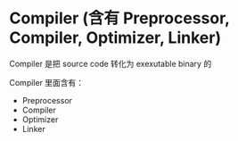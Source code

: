 # Compiler (含有 Preprocessor, Compiler, Optimizer, Linker)

Compiler 是把 source code 转化为 exexutable binary 的

Compiler 里面含有：
* Preprocessor
* Compiler
* Optimizer
* Linker

